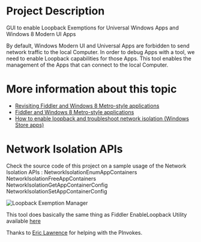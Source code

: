 # Project Description

GUI to enable Loopback Exemptions for Universal Windows Apps and Windows 8 Modern UI Apps 

By default, Windows Modern UI and Universal Apps are forbidden to send network traffic to the local Computer. In order to debug Apps with a tool, we need to enable Loopback capabilities for those Apps.
This tool enables the management of the Apps that can connect to the local Computer.

# More information about this topic
- [Revisiting Fiddler and Windows 8 Metro-style applications](http://blogs.msdn.com/b/fiddler/archive/2011/12/10/fiddler-windows-8-apps-enable-loopback-network-isolation-exemption.aspx])
- [Fiddler and Windows 8 Metro-style applications](http://blogs.msdn.com/b/fiddler/archive/2011/09/14/fiddler-and-windows-8-metro-style-applications-https-and-private-network-capabilities.aspx)
- [How to enable loopback and troubleshoot network isolation (Windows Store apps)](http://msdn.microsoft.com/en-us/library/windows/apps/Hh780593.aspx)

# Network Isolation APIs
Check the source code of this project on a sample usage of the Network Isolation APIs : 
NetworkIsolationEnumAppContainers 
NetworkIsolationFreeAppContainers 
NetworkIsolationGetAppContainerConfig 
NetworkIsolationSetAppContainerConfig

![Loopback Exemption Manager](http://download-codeplex.sec.s-msft.com/Download?ProjectName=loopback&DownloadId=690728)

This tool does basically the same thing as Fiddler EnableLoopback Utility available [here](https://www.fiddler2.com/dl/EnableLoopbackUtility.exe)

Thanks to [Eric Lawrence](http://stackoverflow.com/users/126229/ericlaw) for helping with the PInvokes.
